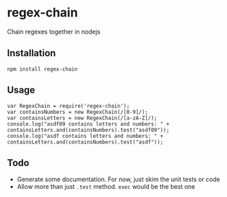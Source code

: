 regex-chain
===========

Chain regexes together in nodejs

Installation
------------

`npm install regex-chain`

Usage
-----

    var RegexChain = require('regex-chain');
    var containsNumbers = new RegexChain(/[0-9]/);
    var containsLetters = new RegexChain(/[a-zA-Z]/);
    console.log("asdf09 contains letters and numbers: " + containsLetters.and(containsNumbers).test("asdf09"));
    console.log("asdf contains letters and numbers: " + containsLetters.and(containsNumbers).test("asdf"));


Todo
----
 - Generate some documentation. For now, just skim the unit tests or code
 - Allow more than just `.test` method. `exec` would be the best one



